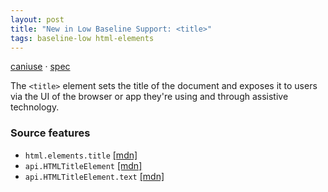 ```yaml
---
layout: post
title: "New in Low Baseline Support: <title>"
tags: baseline-low html-elements
---
```


[caniuse](https://caniuse.com/?search=title) · [spec](https://html.spec.whatwg.org/multipage/semantics.html#the-title-element)

The `<title>` element sets the title of the document and exposes it to users via the UI of the browser or app they're using and through assistive technology.

### Source features

- ``html.elements.title`` [[mdn]](https://developer.mozilla.org/en-US/search?q=html.elements.title)
- ``api.HTMLTitleElement`` [[mdn]](https://developer.mozilla.org/en-US/search?q=api.HTMLTitleElement)
- ``api.HTMLTitleElement.text`` [[mdn]](https://developer.mozilla.org/en-US/search?q=api.HTMLTitleElement.text)
